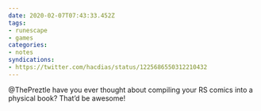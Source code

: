 ```yaml
---
date: 2020-02-07T07:43:33.452Z
tags:
- runescape
- games
categories:
- notes
syndications:
- https://twitter.com/hacdias/status/1225686550312210432
---
```


@ThePreztle have you ever thought about compiling your RS comics into a physical book? That’d be awesome!

